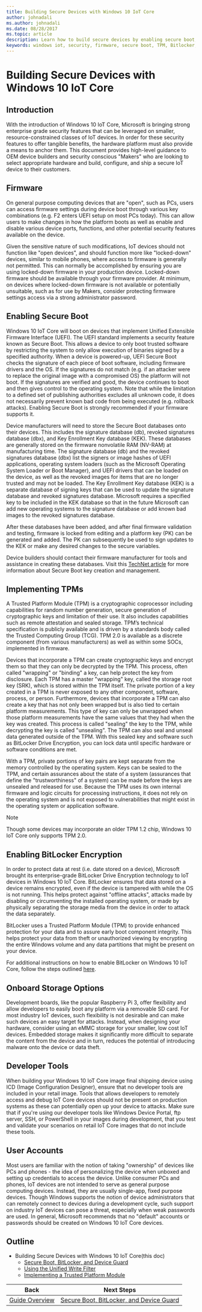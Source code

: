 ```yaml
---
title: Building Secure Devices with Windows 10 IoT Core
author: johnadali
ms.author: johnadali
ms.date: 08/28/2017
ms.topic: article
description: Learn how to build secure devices by enabling secure boot, implementing TPMs, and more.
keywords: windows iot, security, firmware, secure boot, TPM, Bitlocker, encryption
---
```


# Building Secure Devices with Windows 10 IoT Core

## Introduction  
With the introduction of Windows 10 IoT Core, Microsoft is bringing strong enterprise grade security features that can be leveraged on smaller, resource-constrained classes of IoT devices.  In order for these security features to offer tangible benefits, the hardware platform must also provide a means to anchor them. This document provides high-level guidance to OEM device builders and security conscious "Makers" who are looking to select appropriate hardware and build, configure, and ship a secure IoT device to their customers. 

## Firmware  
On general purpose computing devices that are "open", such as PCs, users can access firmware settings during device boot through various key combinations (e.g. F2 enters UEFI setup on most PCs today). This can allow users to make changes in how the platform boots as well as enable and disable various device ports, functions, and other potential security features available on the device.  

Given the sensitive nature of such modifications, IoT devices should not function like "open devices", and should function more like "locked-down" devices, similar to mobile phones, where access to firmware is generally not permitted.  This can normally be accomplished by ensuring you are using locked-down firmware in your production device. Locked-down firmware should be available through your firmware provider.  At minimum, on devices where locked-down firmware is not available or potentially unsuitable, such as for use by Makers, consider protecting firmware settings access via a strong administrator password.

## Enabling Secure Boot
Windows 10 IoT Core will boot on devices that implement Unified Extensible Firmware Interface (UEFI).  The UEFI standard implements a security feature known as Secure Boot. This allows a device to only boot trusted software by restricting the system to only allow execution of binaries signed by a specified authority.  When a device is powered-up, UEFI Secure Boot checks the signature of each piece of boot software, including firmware drivers and the OS.  If the signatures do not match (e.g. if an attacker were to replace the original image with a compromised OS) the platform will not boot. If the signatures are verified and good, the device continues to boot and then gives control to the operating system.  Note that while the limitation to a defined set of publishing authorities excludes all unknown code, it does not necessarily prevent known bad code from being executed (e.g. rollback attacks).  Enabling Secure Boot is strongly recommended if your firmware supports it. 

Device manufacturers will need to store the Secure Boot databases onto their devices.  This includes the signature database (db), revoked signatures database (dbx), and Key Enrollment Key database (KEK).  These databases are generally stored on the firmware nonvolatile RAM (NV-RAM) at manufacturing time. The signature database (db) and the revoked signatures database (dbx) list the signers or image hashes of UEFI applications, operating system loaders (such as the Microsoft Operating System Loader or Boot Manager), and UEFI drivers that can be loaded on the device, as well as the revoked images for items that are no longer trusted and may not be loaded. The Key Enrollment Key database (KEK) is a separate database of signing keys that can be used to update the signature database and revoked signatures database. Microsoft requires a specified key to be included in the KEK database so that in the future Microsoft can add new operating systems to the signature database or add known bad images to the revoked signatures database.

After these databases have been added, and after final firmware validation and testing, firmware is locked from editing and a platform key (PK) can be generated and added. The PK can subsequently be used to sign updates to the KEK or make any desired changes to the secure variables. 

Device builders should contact their firmware manufacturer for tools and assistance in creating these databases. Visit this [TechNet article](https://technet.microsoft.com/library/dn747883.aspx) for more information about Secure Boot key creation and management.

## Implementing TPMs  
A Trusted Platform Module (TPM) is a cryptographic coprocessor including capabilities for random number generation, secure generation of cryptographic keys and limitation of their use. It also includes capabilities such as remote attestation and sealed storage. TPM’s technical specification is publicly available and is driven by a standards body called the Trusted Computing Group (TCG).  TPM 2.0 is available as a discrete component (from various manufacturers) as well as within some SOCs, implemented in firmware.

Devices that incorporate a TPM can create cryptographic keys and encrypt them so that they can only be decrypted by the TPM. This process, often called "wrapping" or "binding" a key, can help protect the key from disclosure. Each TPM has a master "wrapping" key, called the storage root key (SRK), which is stored within the TPM itself. The private portion of a key created in a TPM is never exposed to any other component, software, process, or person. Furthermore, devices that incorporate a TPM can also create a key that has not only been wrapped but is also tied to certain platform measurements. This type of key can only be unwrapped when those platform measurements have the same values that they had when the key was created. This process is called "sealing" the key to the TPM, while decrypting the key is called "unsealing". The TPM can also seal and unseal data generated outside of the TPM. With this sealed key and software such as BitLocker Drive Encryption, you can lock data until specific hardware or software conditions are met. 

With a TPM, private portions of key pairs are kept separate from the memory controlled by the operating system. Keys can be sealed to the TPM, and certain assurances about the state of a system (assurances that define the "trustworthiness" of a system) can be made before the keys are unsealed and released for use. Because the TPM uses its own internal firmware and logic circuits for processing instructions, it does not rely on the operating system and is not exposed to vulnerabilities that might exist in the operating system or application software.

> [!NOTE] 
> Though some devices may incorporate an older TPM 1.2 chip, Windows 10 IoT Core only supports TPM 2.0.

## Enabling BitLocker Encryption  
In order to protect data at rest (i.e. date stored on a device), Microsoft brought its enterprise-grade BitLocker Drive Encryption technology to IoT devices in Windows 10 IoT Core.  BitLocker ensures that data stored on a device remains encrypted, even if the device is tampered with while the OS is not running.  This helps protect against "offline attacks", attacks made by disabling or circumventing the installed operating system, or made by physically separating the storage media from the device in order to attack the data separately. 

BitLocker uses a Trusted Platform Module (TPM) to provide enhanced protection for your data and to assure early boot component integrity. This helps protect your data from theft or unauthorized viewing by encrypting the entire Windows volume and any data partitions that might be present on your device.

For additional instructions on how to enable BitLocker on Windows 10 IoT Core, follow the steps outlined [here](../../secure-your-device/SecureBootAndBitLocker.md).

## Onboard Storage Options
Development boards, like the popular Raspberry Pi 3, offer flexibility and allow developers to easily boot any platform via a removable SD card.  For most industry IoT devices, such flexibility is not desirable and can make such devices an easy target for attacks. Instead, when designing your hardware, consider using an eMMC storage for your smaller, low cost IoT devices.  Embedded storage makes it significantly more difficult to separate the content from the device and in turn, reduces the potential of introducing malware onto the device or data theft. 

## Developer Tools  
When building your Windows 10 IoT Core image final shipping device using ICD (Image Configuration Designer), ensure that no developer tools are included in your retail image.  Tools that allows developers to remotely access and debug IoT Core devices should not be present on production systems as these can potentially open up your device to attacks.  Make sure that if you're using our developer tools like Windows Device Portal, ftp server, SSH, or PowerShell in your images during development, that you test and validate your scenarios on retail IoT Core images that do not include these tools.

## User Accounts  
Most users are familiar with the notion of taking "ownership" of devices like PCs and phones - the idea of personalizing the device when unboxed and setting up credentials to access the device. Unlike consumer PCs and phones, IoT devices are not intended to serve as general purpose computing devices. Instead, they are usually single-app, fixed purpose devices. Though Windows supports the notion of device administrators that can remotely connect to devices during a development cycle, such support on industry IoT devices can pose a threat, especially when weak passwords are used.  In general, Microsoft recommends that no "default" accounts or passwords should be created on Windows 10 IoT Core devices.


## Outline

* Building Secure Devices with Windows 10 IoT Core(this doc)
    * [Secure Boot, BitLocker, and Device Guard](SecureBootBitLockerDeviceGuard.md)
    * [Using the Unified Write Filter](UnifiedWriteFilter.md)
    * [Implementing a Trusted Platform Module](ImplementingTPM.md)


|Back|Next Steps|
|---|---|
|[Guide Overview](../GuideOverview.md)|[Secure Boot, BitLocker, and Device Guard](SecureBootBitLockerDeviceGuard.md)|
